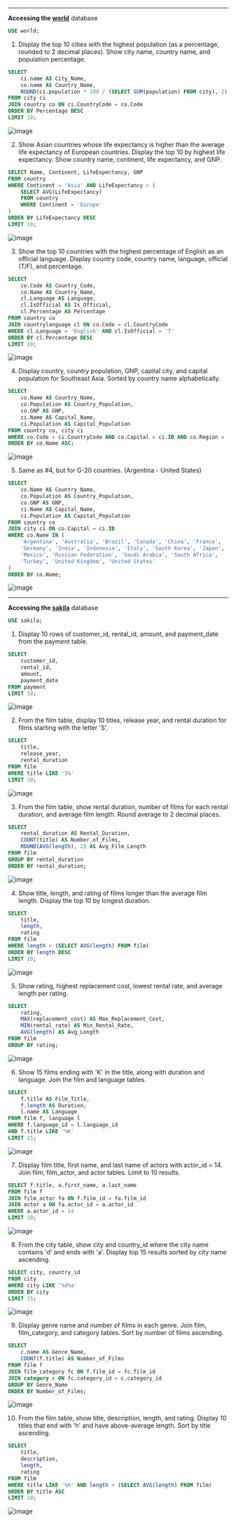 
-- -----------------------------------------------------------------------------------------------------

**Accessing the [world](https://dev.mysql.com/doc/world-setup/en/)** database

````sql
USE world;
````

1. Display the top 10 cities with the highest population (as a percentage, rounded to 2 decimal places). Show city name, country name, and population percentage.

````sql
SELECT 
    ci.name AS City_Name,
    co.name AS Country_Name,
    ROUND(ci.population * 100 / (SELECT SUM(population) FROM city), 2) AS Percentage
FROM city ci
JOIN country co ON ci.CountryCode = co.Code
ORDER BY Percentage DESC
LIMIT 10;
````

![image](https://github.com/user-attachments/assets/cc4a82b8-73c3-4164-9891-30e684314c34)


2. Show Asian countries whose life expectancy is higher than the average life expectancy of European countries.
Display the top 10 by highest life expectancy. Show country name, continent, life expectancy, and GNP.

````sql
SELECT Name, Continent, LifeExpectancy, GNP
FROM country
WHERE Continent = 'Asia' AND LifeExpectancy > (
    SELECT AVG(LifeExpectancy)
    FROM country
    WHERE Continent = 'Europe'
)
ORDER BY LifeExpectancy DESC
LIMIT 10;
````
![image](https://github.com/user-attachments/assets/9ebe5022-cfb5-426d-838b-3451dcccbf91)



3. Show the top 10 countries with the highest percentage of English as an official language.
Display country code, country name, language, official (T/F), and percentage.

````sql
SELECT 
    co.Code AS Country_Code,
    co.Name AS Country_Name,
    cl.Language AS Language,
    cl.IsOfficial AS Is_Official,
    cl.Percentage AS Percentage
FROM country co
JOIN countrylanguage cl ON co.Code = cl.CountryCode
WHERE cl.Language = 'English' AND cl.IsOfficial = 'T'
ORDER BY cl.Percentage DESC
LIMIT 10;
````

![image](https://github.com/user-attachments/assets/76ee1b28-5c09-4a1c-9155-c29752fda70d)



4. Display country, country population, GNP, capital city, and capital population for Southeast Asia.
Sorted by country name alphabetically.

````sql
SELECT 
    co.Name AS Country_Name,
    co.Population AS Country_Population,
    co.GNP AS GNP,
    ci.Name AS Capital_Name,
    ci.Population AS Capital_Population
FROM country co, city ci
WHERE co.Code = ci.CountryCode AND co.Capital = ci.ID AND co.Region = 'Southeast Asia'
ORDER BY co.Name ASC;
````

![image](https://github.com/user-attachments/assets/73582061-7324-43c8-819f-269aed09e274)

5. Same as #4, but for G-20 countries. (Argentina - United States)

````sql
SELECT 
    co.Name AS Country_Name,
    co.Population AS Country_Population,
    co.GNP AS GNP,
    ci.Name AS Capital_Name,
    ci.Population AS Capital_Population
FROM country co
JOIN city ci ON co.Capital = ci.ID
WHERE co.Name IN (
    'Argentina', 'Australia', 'Brazil', 'Canada', 'China', 'France',
    'Germany', 'India', 'Indonesia', 'Italy', 'South Korea', 'Japan',
    'Mexico', 'Russian Federation', 'Saudi Arabia', 'South Africa',
    'Turkey', 'United Kingdom', 'United States'
)
ORDER BY co.Name;
````
![image](https://github.com/user-attachments/assets/9c6cf305-b0b4-412b-9d85-9e6ac0fe31ae)


-- --------------------------------------------------------------------------------------------

**Accessing the [sakila](https://dev.mysql.com/doc/sakila/en/sakila-installation.html)** database

````sql
USE sakila;
````

1. Display 10 rows of customer_id, rental_id, amount, and payment_date from the payment table.

````sql
SELECT 
    customer_id,
    rental_id,
    amount,
    payment_date
FROM payment
LIMIT 10;
````

![image](https://github.com/user-attachments/assets/d8374a36-bb06-4005-9408-ee05bebd0685)

2. From the film table, display 10 titles, release year, and rental duration for films starting with the letter 'S'.

````sql
SELECT 
    title,
    release_year,
    rental_duration
FROM film
WHERE title LIKE 'S%'
LIMIT 10;
````

![image](https://github.com/user-attachments/assets/ba1bbb95-2854-4d53-b292-2af7f0fd1e61)

3. From the film table, show rental duration, number of films for each rental duration, and average film length.
Round average to 2 decimal places.

````sql
SELECT 
    rental_duration AS Rental_Duration,
    COUNT(title) AS Number_of_Films,
    ROUND(AVG(length), 2) AS Avg_Film_Length
FROM film
GROUP BY rental_duration
ORDER BY rental_duration;
````

![image](https://github.com/user-attachments/assets/4c6022f2-37f2-407f-9956-bee5b337d711)

4. Show title, length, and rating of films longer than the average film length. Display the top 10 by longest duration.

````sql
SELECT 
    title,
    length,
    rating
FROM film
WHERE length > (SELECT AVG(length) FROM film)
ORDER BY length DESC
LIMIT 10;
````

![image](https://github.com/user-attachments/assets/0d5d7cae-7b12-408d-9133-2039fa81895a)

5. Show rating, highest replacement cost, lowest rental rate, and average length per rating.

````sql
SELECT 
    rating,
    MAX(replacement_cost) AS Max_Replacement_Cost,
    MIN(rental_rate) AS Min_Rental_Rate,
    AVG(length) AS Avg_Length
FROM film
GROUP BY rating;
````

![image](https://github.com/user-attachments/assets/a332f56e-38dd-4cc7-a40e-efa11cbc65be)

6. Show 15 films ending with 'K' in the title, along with duration and language. Join the  film and language tables.

````sql
SELECT 
    f.title AS Film_Title,
    f.length AS Duration,
    l.name AS Language
FROM film f, language l
WHERE f.language_id = l.language_id
AND f.title LIKE '%K'
LIMIT 15;
````

![image](https://github.com/user-attachments/assets/daf4d0b9-336b-4a8b-994c-28904e9aea08)

7. Display film title, first name, and last name of actors with actor_id = 14. Join film, film_actor, and actor tables. Limit to 10 results.

````sql
SELECT f.title, a.first_name, a.last_name
FROM film f
JOIN film_actor fa ON f.film_id = fa.film_id
JOIN actor a ON fa.actor_id = a.actor_id
WHERE a.actor_id = 14
LIMIT 10;
````

![image](https://github.com/user-attachments/assets/f2194a01-1671-439f-bd43-b24c08fafb7d)

8. From the city table, show city and country_id where the city name contains 'd' and ends with 'a'.
Display top 15 results sorted by city name ascending.

````sql
SELECT city, country_id 
FROM city
WHERE city LIKE '%d%a'
ORDER BY city
LIMIT 15;
````

![image](https://github.com/user-attachments/assets/fab72970-d772-4351-a499-a46ec1df10bf)


9. Display genre name and number of films in each genre. Join film, film_category, and category tables.
Sort by number of films ascending.

````sql
SELECT 
    c.name AS Genre_Name,
    COUNT(f.title) AS Number_of_Films
FROM film f
JOIN film_category fc ON f.film_id = fc.film_id
JOIN category c ON fc.category_id = c.category_id
GROUP BY Genre_Name
ORDER BY Number_of_Films;
````

![image](https://github.com/user-attachments/assets/0ab57483-6bd5-4e00-8210-7537b319e254)


10. From the film table, show title, description, length, and rating. Display 10 titles that end with 'h' and have above-average length.
Sort by title ascending.

````sql
SELECT 
    title, 
    description, 
    length, 
    rating 
FROM film
WHERE title LIKE '%h' AND length > (SELECT AVG(length) FROM film)
ORDER BY title ASC
LIMIT 10;
````

![image](https://github.com/user-attachments/assets/71743284-93dd-4333-b401-ac7c4a181cfb)
